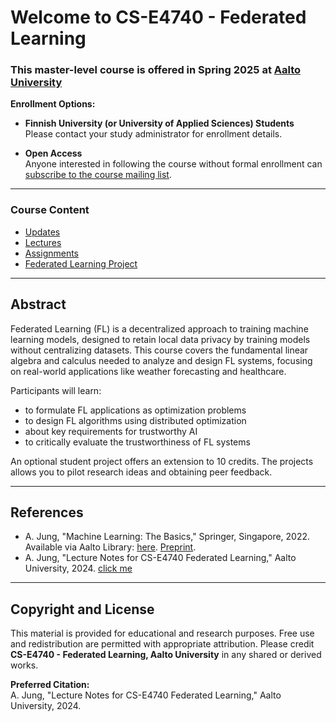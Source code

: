 # Welcome to CS-E4740 - Federated Learning

### This master-level course is offered in Spring 2025 at [Aalto University](https://www.aalto.fi/en)

**Enrollment Options:**

- **Finnish University (or University of Applied Sciences) Students**  
  Please contact your study administrator for enrollment details.

- **Open Access**  
  Anyone interested in following the course without formal enrollment can [subscribe to the course mailing list](https://forms.gle/dDhK1x9BQVra5cm68).

---

### Course Content

- [Updates](material/ResponseStudentFeedback2023.pdf)
- [Lectures](material/Lectures.md) 
- [Assignments](material/Assignments.md)  
- [Federated Learning Project](material/Studentproject.md)

---

## Abstract

Federated Learning (FL) is a decentralized approach to training machine learning models, 
designed to retain local data privacy by training models without centralizing datasets. 
This course covers the fundamental linear algebra and calculus needed to analyze and design 
FL systems, focusing on real-world applications like weather forecasting and healthcare.

Participants will learn:
- to formulate FL applications as optimization problems
- to design FL algorithms using distributed optimization  
- about key requirements for trustworthy AI
- to critically evaluate the trustworthiness of FL systems

An optional student project offers an extension to 10 credits. The projects allows you to pilot 
research ideas and obtaining peer feedback.

---

## References

- A. Jung, "Machine Learning: The Basics," Springer, Singapore, 2022. Available via Aalto Library: [here](https://primo.aalto.fi/discovery/search?query=any,contains,machine%20learning%20the%20basics&tab=LibraryCatalog&search_scope=MyInstitution&vid=358AALTO_INST:VU1&lang=en&offset=0). [Preprint](https://mlbook.cs.aalto.fi).
- A. Jung, "Lecture Notes for CS-E4740 Federated Learning," Aalto University, 2024. [click me](material/FL_LectureNotes.pdf)
---

## Copyright and License

This material is provided for educational and research purposes. Free use and redistribution are 
permitted with appropriate attribution. Please credit **CS-E4740 - Federated Learning, Aalto University** in any shared or derived works.

**Preferred Citation:**  
A. Jung, "Lecture Notes for CS-E4740 Federated Learning," Aalto University, 2024.
